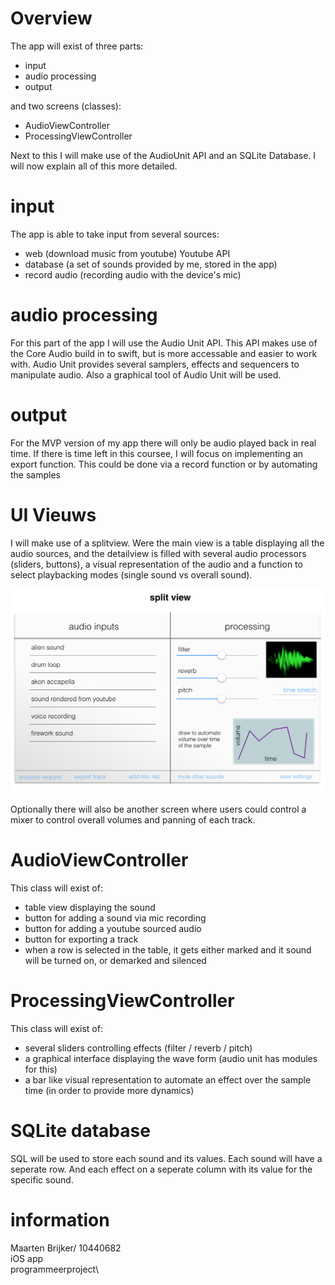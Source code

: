 # Overview

The app will exist of three parts:
 - input
 - audio processing
 - output

and two screens (classes):
 - AudioViewController
 - ProcessingViewController

Next to this I will make use of the AudioUnit API and an SQLite Database.
I will now explain all of this more detailed.

# input

The app is able to take input from several sources:
 - web (download music from youtube) Youtube API
 - database (a set of sounds provided by me, stored in the app)
 - record audio (recording audio with the device's mic)

# audio processing

For this part of the app I will use the Audio Unit API. This API makes use of the Core Audio build in to swift, but is more accessable and easier to work with. Audio Unit provides several samplers, effects and sequencers to manipulate audio. Also a graphical tool of Audio Unit will be used.

# output

For the MVP version of my app there will only be audio played back in real time. If there is time left in this coursee, I will focus on implementing an export function. This could be done via a record function or by automating the samples

# UI Vieuws

I will make use of a splitview. Were the main view is a table displaying all the audio sources, and the detailview is filled with several audio processors (sliders, buttons), a visual representation of the audio and a function to select playbacking modes (single sound vs overall sound).

![alt-tag](https://github.com/MaartenBrijker/project/blob/master/doc/sketch.png)

Optionally there will also be another screen where users could control a mixer to control overall volumes and panning of each track.

# AudioViewController

This class will exist of:
 - table view displaying the sound
 - button for adding a sound via mic recording
 - button for adding a youtube sourced audio
 - button for exporting a track
 - when a row is selected in the table, it gets either marked and it sound will be turned on, or demarked and silenced

# ProcessingViewController

This class will exist of:
 - several sliders controlling effects (filter / reverb / pitch)
 - a graphical interface displaying the wave form (audio unit has modules for this)
 - a bar like visual representation to automate an effect over the sample time (in order to provide more dynamics)

# SQLite database

SQL will be used to store each sound and its values. Each sound will have a seperate row. And each effect on a seperate column with its value for the specific sound.

# information
Maarten Brijker/
10440682\
iOS app\
programmeerproject\